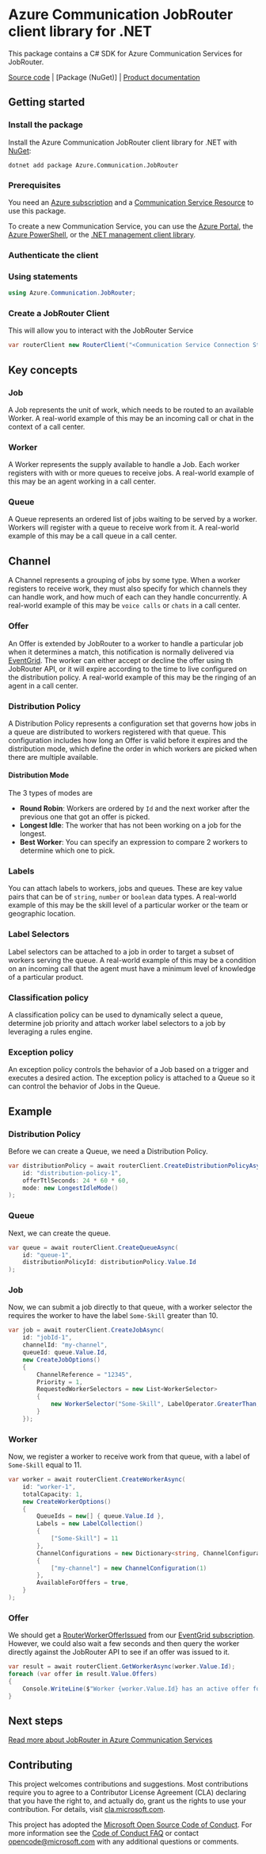 # Azure Communication JobRouter client library for .NET

This package contains a C# SDK for Azure Communication Services for JobRouter.

[Source code][source] | [Package (NuGet)]<!-- [https://www.nuget.org/packages/Azure.Communication.JobRouter]--> | [Product documentation][product_docs]


## Getting started

### Install the package
Install the Azure Communication JobRouter client library for .NET with [NuGet][nuget]:

```dotnetcli
dotnet add package Azure.Communication.JobRouter 
``` 

### Prerequisites
You need an [Azure subscription][azure_sub] and a [Communication Service Resource][communication_resource_docs] to use this package.

To create a new Communication Service, you can use the [Azure Portal][communication_resource_create_portal], the [Azure PowerShell][communication_resource_create_power_shell], or the [.NET management client library][communication_resource_create_net].

### Authenticate the client

### Using statements
```C# Snippet:Azure_Communication_JobRouter_Tests_Samples_UsingStatements
using Azure.Communication.JobRouter;
```

### Create a JobRouter Client

This will allow you to interact with the JobRouter Service
```C#
var routerClient new RouterClient("<Communication Service Connection String>");
```


## Key concepts

### Job
A Job represents the unit of work, which needs to be routed to an available Worker. 
A real-world example of this may be an incoming call or chat in the context of a call center.

### Worker
A Worker represents the supply available to handle a Job. Each worker registers with with or more queues to receive jobs.
A real-world example of this may be an agent working in a call center.

### Queue
A Queue represents an ordered list of jobs waiting to be served by a worker.  Workers will register with a queue to receive work from it.
A real-world example of this may be a call queue in a call center.

## Channel
A Channel represents a grouping of jobs by some type.  When a worker registers to receive work, they must also specify for which channels they can handle work, and how much of each can they handle concurrently.
A real-world example of this may be `voice calls` or `chats` in a call center.

### Offer
An Offer is extended by JobRouter to a worker to handle a particular job when it determines a match, this notification is normally delivered via [EventGrid][subscribe_events].  The worker can either accept or decline the offer using th JobRouter API, or it will expire according to the time to live configured on the distribution policy.
A real-world example of this may be the ringing of an agent in a call center.

### Distribution Policy
A Distribution Policy represents a configuration set that governs how jobs in a queue are distributed to workers registered with that queue.
This configuration includes how long an Offer is valid before it expires and the distribution mode, which define the order in which workers are picked when there are multiple available.

#### Distribution Mode
The 3 types of modes are
- **Round Robin**: Workers are ordered by `Id` and the next worker after the previous one that got an offer is picked.
- **Longest Idle**: The worker that has not been working on a job for the longest.
- **Best Worker**: You can specify an expression to compare 2 workers to determine which one to pick.

### Labels
You can attach labels to workers, jobs and queues.  These are key value pairs that can be of `string`, `number` or `boolean` data types.
A real-world example of this may be the skill level of a particular worker or the team or geographic location.

### Label Selectors
Label selectors can be attached to a job in order to target a subset of workers serving the queue.
A real-world example of this may be a condition on an incoming call that the agent must have a minimum level of knowledge of a particular product.

### Classification policy
A classification policy can be used to dynamically select a queue, determine job priority and attach worker label selectors to a job by leveraging a rules engine.

### Exception policy
An exception policy controls the behavior of a Job based on a trigger and executes a desired action. The exception policy is attached to a Queue so it can control the behavior of Jobs in the Queue.


## Example

### Distribution Policy
Before we can create a Queue, we need a Distribution Policy.

```C# Snippet:Azure_Communication_JobRouter_Tests_Samples_CreateDistributionPolicyLongestIdleTTL1D_Async
var distributionPolicy = await routerClient.CreateDistributionPolicyAsync(
    id: "distribution-policy-1",
    offerTtlSeconds: 24 * 60 * 60,
    mode: new LongestIdleMode()
);
```

### Queue
Next, we can create the queue.
```C# Snippet:Azure_Communication_JobRouter_Tests_Samples_CreateQueue_Async
var queue = await routerClient.CreateQueueAsync(
    id: "queue-1",
    distributionPolicyId: distributionPolicy.Value.Id
);
```

### Job
Now, we can submit a job directly to that queue, with a worker selector the requires the worker to have the label `Some-Skill` greater than 10.
```C# Snippet:Azure_Communication_JobRouter_Tests_Samples_CreateJobDirectQAssign_Async
var job = await routerClient.CreateJobAsync(
    id: "jobId-1",
    channelId: "my-channel",
    queueId: queue.Value.Id,
    new CreateJobOptions()
    {
        ChannelReference = "12345",
        Priority = 1,
        RequestedWorkerSelectors = new List<WorkerSelector>
        {
            new WorkerSelector("Some-Skill", LabelOperator.GreaterThan, 10)
        }
    });
```

### Worker
Now, we register a worker to receive work from that queue, with a label of `Some-Skill` equal to 11.
```C# Snippet:Azure_Communication_JobRouter_Tests_Samples_RegisterWorker_Async
var worker = await routerClient.CreateWorkerAsync(
    id: "worker-1",
    totalCapacity: 1,
    new CreateWorkerOptions()
    {
        QueueIds = new[] { queue.Value.Id },
        Labels = new LabelCollection()
        {
            ["Some-Skill"] = 11
        },
        ChannelConfigurations = new Dictionary<string, ChannelConfiguration>()
        {
            ["my-channel"] = new ChannelConfiguration(1)
        },
        AvailableForOffers = true,
    }
);
```

### Offer
We should get a [RouterWorkerOfferIssued][offer_issued_event_schema] from our [EventGrid subscription][subscribe_events].
However, we could also wait a few seconds and then query the worker directly against the JobRouter API to see if an offer was issued to it.
```C# Snippet:Azure_Communication_JobRouter_Tests_Samples_QueryWorker_Async
var result = await routerClient.GetWorkerAsync(worker.Value.Id);
foreach (var offer in result.Value.Offers)
{
    Console.WriteLine($"Worker {worker.Value.Id} has an active offer for job {offer.JobId}");
}
```

## Next steps
[Read more about JobRouter in Azure Communication Services][nextsteps]

## Contributing
This project welcomes contributions and suggestions. Most contributions require you to agree to a Contributor License Agreement (CLA) declaring that you have the right to, and actually do, grant us the rights to use your contribution. For details, visit [cla.microsoft.com][cla].

This project has adopted the [Microsoft Open Source Code of Conduct][coc]. For more information see the [Code of Conduct FAQ][coc_faq] or contact [opencode@microsoft.com][coc_contact] with any additional questions or comments.

<!-- LINKS -->
[azure_sub]: https://azure.microsoft.com/free/dotnet/
[cla]: https://cla.microsoft.com
[coc]: https://opensource.microsoft.com/codeofconduct/
[coc_faq]: https://opensource.microsoft.com/codeofconduct/faq/
[coc_contact]: mailto:opencode@microsoft.com
[nuget]: https://www.nuget.org/
[netstandars2mappings]:https://github.com/dotnet/standard/blob/master/docs/versions.md
[useraccesstokens]:https://docs.microsoft.com/azure/communication-services/quickstarts/access-tokens?pivots=programming-language-csharp
[communication_resource_docs]: https://docs.microsoft.com/azure/communication-services/quickstarts/create-communication-resource?tabs=windows&pivots=platform-azp
[communication_resource_create_portal]:  https://docs.microsoft.com/azure/communication-services/quickstarts/create-communication-resource?tabs=windows&pivots=platform-azp
[communication_resource_create_power_shell]: https://docs.microsoft.com/powershell/module/az.communication/new-azcommunicationservice
[communication_resource_create_net]: https://docs.microsoft.com/azure/communication-services/quickstarts/create-communication-resource?tabs=windows&pivots=platform-net
[nextsteps]:https://docs.microsoft.com/azure/communication-services/concepts/router/concepts
[source]: https://github.com/Azure/azure-sdk-for-net/tree/main/sdk/communication/Azure.Communication.JobRouter/src
[product_docs]: https://docs.microsoft.com/azure/communication-services/overview
[classification_concepts]: https://docs.microsoft.com/azure/communication-services/concepts/router/classification-concepts
[subscribe_events]: https://docs.microsoft.com/azure/communication-services/how-tos/router-sdk/subscribe-events
[offer_issued_event_schema]: https://docs.microsoft.com/azure/communication-services/how-tos/router-sdk/subscribe-events#microsoftcommunicationrouterworkerofferissued
